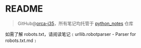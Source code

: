 # README
> GitHub@[orca-j35](https://github.com/orca-j35)，所有笔记均托管于 [python_notes](https://github.com/orca-j35/python_notes) 仓库

如需了解 robots.txt，请阅读笔记﹝urllib.robotparser - Parser for robots.txt.md﹞